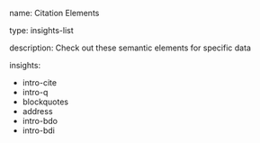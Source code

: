 name: Citation Elements

type: insights-list

description: Check out these semantic elements for specific data


insights:
  - intro-cite
  - intro-q
  - blockquotes
  - address
  - intro-bdo
  - intro-bdi
 

